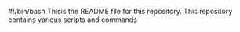 #!/bin/bash
Thisis the README file for this repository.
This repository contains various scripts and commands

